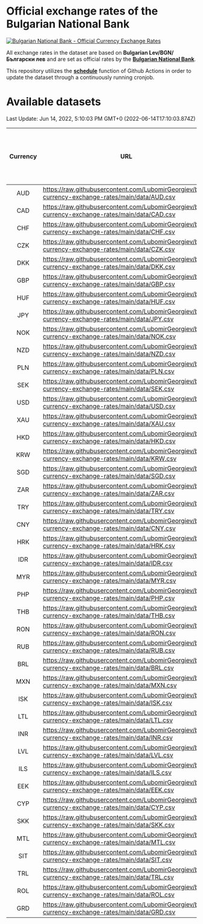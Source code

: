 # Official exchange rates of the Bulgarian National Bank

[![Bulgarian National Bank - Official Currency Exchange Rates](https://github.com/LubomirGeorgiev/bnb-currency-exchange-rates/actions/workflows/update-rates.yml/badge.svg?branch=main)](https://github.com/LubomirGeorgiev/bnb-currency-exchange-rates/actions/workflows/update-rates.yml)

All exchange rates in the dataset are based on **Bulgarian Lev/BGN/Български лев** and are set as official rates by the [**Bulgarian National Bank**](https://www.bnb.bg/Statistics/StExternalSector/StExchangeRates/StERForeignCurrencies/index.htm?toLang=_EN).

This repository utilizes the [**schedule**](https://docs.github.com/en/actions/reference/events-that-trigger-workflows) function of Github Actions in order to update the dataset through a continuously running cronjob.

# Available datasets

<!-- START LINKS (DO NOT EVER FU*ING DELETE THIS COMMENT FOR THE LOVE OF YOUR LIFE!!! IF YOU ARE CURIOS HOW IT WORKS, YOU CAN HAVE A LOOK AT ./src/updateReadme.ts) -->

Last Update: Jun 14, 2022, 5:10:03 PM GMT+0 (2022-06-14T17:10:03.874Z)

| Currency | URL                                                                                             | Number of records | Number of missing days that were filled in |
| :------: | ----------------------------------------------------------------------------------------------- | :---------------: | :----------------------------------------: |
|   AUD    | https://raw.githubusercontent.com/LubomirGeorgiev/bnb-currency-exchange-rates/main/data/AUD.csv |       7930        |                    2454                    |
|   CAD    | https://raw.githubusercontent.com/LubomirGeorgiev/bnb-currency-exchange-rates/main/data/CAD.csv |       7930        |                    2454                    |
|   CHF    | https://raw.githubusercontent.com/LubomirGeorgiev/bnb-currency-exchange-rates/main/data/CHF.csv |       7930        |                    2454                    |
|   CZK    | https://raw.githubusercontent.com/LubomirGeorgiev/bnb-currency-exchange-rates/main/data/CZK.csv |       7930        |                    2454                    |
|   DKK    | https://raw.githubusercontent.com/LubomirGeorgiev/bnb-currency-exchange-rates/main/data/DKK.csv |       7930        |                    2454                    |
|   GBP    | https://raw.githubusercontent.com/LubomirGeorgiev/bnb-currency-exchange-rates/main/data/GBP.csv |       7930        |                    2454                    |
|   HUF    | https://raw.githubusercontent.com/LubomirGeorgiev/bnb-currency-exchange-rates/main/data/HUF.csv |       7930        |                    2454                    |
|   JPY    | https://raw.githubusercontent.com/LubomirGeorgiev/bnb-currency-exchange-rates/main/data/JPY.csv |       7930        |                    2454                    |
|   NOK    | https://raw.githubusercontent.com/LubomirGeorgiev/bnb-currency-exchange-rates/main/data/NOK.csv |       7930        |                    2454                    |
|   NZD    | https://raw.githubusercontent.com/LubomirGeorgiev/bnb-currency-exchange-rates/main/data/NZD.csv |       7930        |                    2454                    |
|   PLN    | https://raw.githubusercontent.com/LubomirGeorgiev/bnb-currency-exchange-rates/main/data/PLN.csv |       7930        |                    2454                    |
|   SEK    | https://raw.githubusercontent.com/LubomirGeorgiev/bnb-currency-exchange-rates/main/data/SEK.csv |       7930        |                    2454                    |
|   USD    | https://raw.githubusercontent.com/LubomirGeorgiev/bnb-currency-exchange-rates/main/data/USD.csv |       7930        |                    2454                    |
|   XAU    | https://raw.githubusercontent.com/LubomirGeorgiev/bnb-currency-exchange-rates/main/data/XAU.csv |       7930        |                    2456                    |
|   HKD    | https://raw.githubusercontent.com/LubomirGeorgiev/bnb-currency-exchange-rates/main/data/HKD.csv |       7630        |                    2365                    |
|   KRW    | https://raw.githubusercontent.com/LubomirGeorgiev/bnb-currency-exchange-rates/main/data/KRW.csv |       7630        |                    2365                    |
|   SGD    | https://raw.githubusercontent.com/LubomirGeorgiev/bnb-currency-exchange-rates/main/data/SGD.csv |       7630        |                    2365                    |
|   ZAR    | https://raw.githubusercontent.com/LubomirGeorgiev/bnb-currency-exchange-rates/main/data/ZAR.csv |       7630        |                    2365                    |
|   TRY    | https://raw.githubusercontent.com/LubomirGeorgiev/bnb-currency-exchange-rates/main/data/TRY.csv |       6110        |                    1893                    |
|   CNY    | https://raw.githubusercontent.com/LubomirGeorgiev/bnb-currency-exchange-rates/main/data/CNY.csv |       5990        |                    1857                    |
|   HRK    | https://raw.githubusercontent.com/LubomirGeorgiev/bnb-currency-exchange-rates/main/data/HRK.csv |       5990        |                    1857                    |
|   IDR    | https://raw.githubusercontent.com/LubomirGeorgiev/bnb-currency-exchange-rates/main/data/IDR.csv |       5990        |                    1857                    |
|   MYR    | https://raw.githubusercontent.com/LubomirGeorgiev/bnb-currency-exchange-rates/main/data/MYR.csv |       5990        |                    1857                    |
|   PHP    | https://raw.githubusercontent.com/LubomirGeorgiev/bnb-currency-exchange-rates/main/data/PHP.csv |       5990        |                    1857                    |
|   THB    | https://raw.githubusercontent.com/LubomirGeorgiev/bnb-currency-exchange-rates/main/data/THB.csv |       5990        |                    1857                    |
|   RON    | https://raw.githubusercontent.com/LubomirGeorgiev/bnb-currency-exchange-rates/main/data/RON.csv |       5933        |                    1841                    |
|   RUB    | https://raw.githubusercontent.com/LubomirGeorgiev/bnb-currency-exchange-rates/main/data/RUB.csv |       5885        |                    1821                    |
|   BRL    | https://raw.githubusercontent.com/LubomirGeorgiev/bnb-currency-exchange-rates/main/data/BRL.csv |       5025        |                    1565                    |
|   MXN    | https://raw.githubusercontent.com/LubomirGeorgiev/bnb-currency-exchange-rates/main/data/MXN.csv |       5025        |                    1565                    |
|   ISK    | https://raw.githubusercontent.com/LubomirGeorgiev/bnb-currency-exchange-rates/main/data/ISK.csv |       4927        |                    1529                    |
|   LTL    | https://raw.githubusercontent.com/LubomirGeorgiev/bnb-currency-exchange-rates/main/data/LTL.csv |       4917        |                    1511                    |
|   INR    | https://raw.githubusercontent.com/LubomirGeorgiev/bnb-currency-exchange-rates/main/data/INR.csv |       4893        |                    1521                    |
|   LVL    | https://raw.githubusercontent.com/LubomirGeorgiev/bnb-currency-exchange-rates/main/data/LVL.csv |       4554        |                    1399                    |
|   ILS    | https://raw.githubusercontent.com/LubomirGeorgiev/bnb-currency-exchange-rates/main/data/ILS.csv |       4167        |                    1300                    |
|   EEK    | https://raw.githubusercontent.com/LubomirGeorgiev/bnb-currency-exchange-rates/main/data/EEK.csv |       3760        |                    1151                    |
|   CYP    | https://raw.githubusercontent.com/LubomirGeorgiev/bnb-currency-exchange-rates/main/data/CYP.csv |       2905        |                    889                     |
|   SKK    | https://raw.githubusercontent.com/LubomirGeorgiev/bnb-currency-exchange-rates/main/data/SKK.csv |       2732        |                    839                     |
|   MTL    | https://raw.githubusercontent.com/LubomirGeorgiev/bnb-currency-exchange-rates/main/data/MTL.csv |       2605        |                    800                     |
|   SIT    | https://raw.githubusercontent.com/LubomirGeorgiev/bnb-currency-exchange-rates/main/data/SIT.csv |       2541        |                    777                     |
|   TRL    | https://raw.githubusercontent.com/LubomirGeorgiev/bnb-currency-exchange-rates/main/data/TRL.csv |       1818        |                    559                     |
|   ROL    | https://raw.githubusercontent.com/LubomirGeorgiev/bnb-currency-exchange-rates/main/data/ROL.csv |       1697        |                    524                     |
|   GRD    | https://raw.githubusercontent.com/LubomirGeorgiev/bnb-currency-exchange-rates/main/data/GRD.csv |        359        |                    107                     |

<!-- END LINKS (DO NOT EVER FU*ING DELETE THIS COMMENT FOR THE LOVE OF YOUR LIFE!!! IF YOU ARE CURIOS HOW IT WORKS, YOU CAN HAVE A LOOK AT ./src/updateReadme.ts) -->

